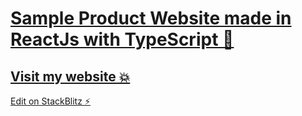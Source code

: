 # [Sample Product Website made in ReactJs with TypeScript 💎](https://sample-product-website-tsx.stackblitz.io)
## [Visit my website 💥](https://portfolio-bartekzakrzewski3012-gmailcom.vercel.app/)

[Edit on StackBlitz ⚡️](https://stackblitz.com/edit/sample-product-website-tsx)
